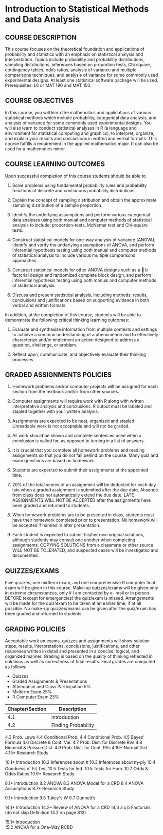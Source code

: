 # Introduction to Statistical Methods and Data Analysis

## COURSE DESCRIPTION
This course focuses on the theoretical foundation and applications of probability and statistics with an emphasis on statistical analysis and interpretation. Topics include probability and probability distributions, sampling distributions, inferences based on proportion tests, Chi square, contingency tables, odds ratios, analysis of variance and multiple comparisons techniques, and analysis of variance for some commonly used experimental designs. At least one statistical software package will be used. Prerequisites: L6 or MAT 190 and MAT 150.


## COURSE OBJECTIVES
In this course, you will learn the mathematics and applications of various statistical methods which include probability, categorical data analysis, and analysis of variance for some commonly used experimental designs. You will also learn to conduct statistical analyses in R (a language and environment for statistical computing and graphics), to interpret, organize, and explain your results and conclusions in written and verbal formats.
This course fulfills a requirement in the applied mathematics major. It can also be used for a mathematics minor.


## COURSE LEARNING OUTCOMES
Upon successful completion of this course students should be able to:

1. Solve problems using fundamental probability rules and probability functions of discrete and
continuous probability distributions.

2. Explain the concept of sampling distribution and obtain the approximate sampling distribution of a
sample proportion.

3. Identify the underlying assumptions and perform various categorical data analyses using both
manual and computer methods of statistical analysis to include: proportion-tests, McNemar test
and Chi-square tests.

4. Construct statistical models for one-way analysis of variance (ANOVA); identify and verify the
underlying assumptions of ANOVA, and perform inferential hypothesis testing using both manual
and computer methods of statistical analysis to include various multiple comparisons approaches.

5. Construct statistical models for other ANOVA designs such as a  b factorial design and randomized
complete block design, and perform inferential hypothesis testing using both manual and
computer methods of statistical analysis.


6. Discuss and present statistical analysis, including methods, results, conclusions and justifications
based on supporting evidence in both verbal and written formats.




In addition, at the completion of this course, students will be able to demonstrate the following critical thinking learning outcomes:

1. Evaluate and synthesize information from multiple contexts and settings to achieve a common understanding of a phenomenon and to effectively characterize and/or implement an action designed to address a question, challenge, or problem.

2. Reflect upon, communicate, and objectively evaluate their thinking processes.



## GRADED ASSIGNMENTS POLICIES

1. Homework problems and/or computer projects will be assigned for each section from the textbook
and/or from other sources.

2. Computer assignments will require work with R along with written interpretative analysis and
conclusions. R output must be labeled and stapled together with your written analysis.

3. Assignments are expected to be neat, organized and stapled. Unreadable work is not acceptable and will not be graded.

4. All work should be shown and complete sentences used when a conclusion is called for, as opposed to turning in a list of answers.

5. It is crucial that you complete all homework problems and reading assignments so that you do not fall behind on the course. Many quiz and exam questions are based on homework.

6. Students are expected to submit their assignments at the appointed time.

7. 20% of the total scores of an assignment will be deducted for each day late when a graded
assignment is submitted after the due date. Absence from class does not automatically extend the due date. LATE ASSIGNMENTS WILL NOT BE ACCEPTED after the assignments have been graded and returned to students.

8. When homework problems are to be presented in class, students must have their homework completed prior to presentation. No homework will be accepted if handed in after presentation.

9. Each student is expected to submit his/her own original solutions, although students may consult one another when completing assignments. COPYING SOLUTIONS from a classmate or other source WILL NOT BE TOLERATED, and suspected cases will be investigated and documented.



## QUIZZES/EXAMS
Five quizzes, one midterm exam, and one comprehensive R computer final exam will be given in this course. Make-up quizzes/exams will be given only in extreme circumstances, only if I am contacted by e- mail or in person BEFORE (except for emergencies) the quiz/exam is missed. Arrangements will be made for the quiz/exam to be taken at an earlier time, if at all possible. No make-up quizzes/exams can be given after the quiz/exam has been graded and returned to students.


## GRADING POLICIES
Acceptable work on exams, quizzes and assignments will show solution steps, results, interpretations, conclusions, justifications, and other responses written in detail and presented in a concise, logical, and organized manner. Grading is based on the quality of thinking reflected in solutions as well as correctness of final results. Final grades are computed as follows:
 
* Quizzes
* Graded Assignments & Presentations 
* Attendance and Class Participation 5%
* Midterm Exam 25% 
* R Computer Exam 25%



| Chapter/Section | Description  |
| --------------- | ------------ |
| 4.1 			  | Introduction |
| 4.2 			  | Finding Probability | 
4.3 Prob. Laws
4.4 Conditional Prob.
4.4 Conditional Prob.
4.5 Bayes’ Formula
4.6 Discrete & Cont. Var.
4.7 Prob. Dist. for Discrete RVs
4.8 Binomial & Poisson Dist.
4.9 Prob. Dist. for Cont. RVs
4.10* Normal Dist. 
4.15* Research Study

10.1* Introduction
10.2 Inferences about $\pi$
10.3 Inferences about $\pi_1–pi_2$
10.4 Goodness of Fit Test
10.5 Tests for Ind.
10.5 Tests for Hom. 
10.7 Odds & Odds Ratios
10.9* Research Study

8.1* Introduction
8.2 ANOVA
8.3 ANOVA Model for a CRD 8.4 ANOVA Assumptions 
8.7* Research Study

9.1* Introduction 
9.5 Tukey's W 
9.7 Dunnett’s

14.1* Introduction
14.2* Review of ANOVA for a CRD
14.3 a x b Factorials
(do not skip Definition 14.2 on page 812)

15.1* Introduction  
15.2 ANOVA for a One–Way RCBD


